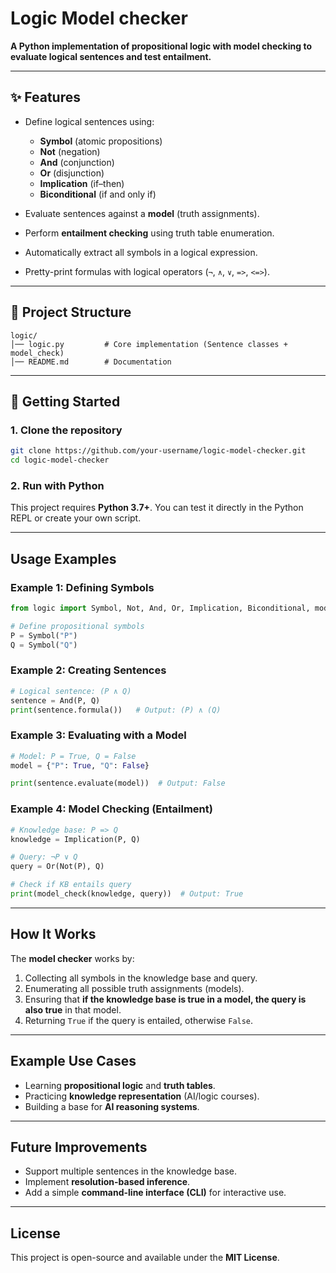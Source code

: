 # Logic Model checker

**A Python implementation of propositional logic with model checking to evaluate logical sentences and test entailment.**

---

## ✨ Features

* Define logical sentences using:

  * **Symbol** (atomic propositions)
  * **Not** (negation)
  * **And** (conjunction)
  * **Or** (disjunction)
  * **Implication** (if–then)
  * **Biconditional** (if and only if)
* Evaluate sentences against a **model** (truth assignments).
* Perform **entailment checking** using truth table enumeration.
* Automatically extract all symbols in a logical expression.
* Pretty-print formulas with logical operators (`¬`, `∧`, `∨`, `=>`, `<=>`).

---

## 📂 Project Structure

```
logic/
│── logic.py         # Core implementation (Sentence classes + model_check)
│── README.md        # Documentation
```

---

## 🚀 Getting Started

### 1. Clone the repository

```bash
git clone https://github.com/your-username/logic-model-checker.git
cd logic-model-checker
```

### 2. Run with Python

This project requires **Python 3.7+**.
You can test it directly in the Python REPL or create your own script.

---

## Usage Examples

### Example 1: Defining Symbols

```python
from logic import Symbol, Not, And, Or, Implication, Biconditional, model_check

# Define propositional symbols
P = Symbol("P")
Q = Symbol("Q")
```

### Example 2: Creating Sentences

```python
# Logical sentence: (P ∧ Q)
sentence = And(P, Q)
print(sentence.formula())   # Output: (P) ∧ (Q)
```

### Example 3: Evaluating with a Model

```python
# Model: P = True, Q = False
model = {"P": True, "Q": False}

print(sentence.evaluate(model))  # Output: False
```

### Example 4: Model Checking (Entailment)

```python
# Knowledge base: P => Q
knowledge = Implication(P, Q)

# Query: ¬P ∨ Q
query = Or(Not(P), Q)

# Check if KB entails query
print(model_check(knowledge, query))  # Output: True
```

---

## How It Works

The **model checker** works by:

1. Collecting all symbols in the knowledge base and query.
2. Enumerating all possible truth assignments (models).
3. Ensuring that **if the knowledge base is true in a model, the query is also true** in that model.
4. Returning `True` if the query is entailed, otherwise `False`.

---

## Example Use Cases

* Learning **propositional logic** and **truth tables**.
* Practicing **knowledge representation** (AI/logic courses).
* Building a base for **AI reasoning systems**.

---

## Future Improvements

* Support multiple sentences in the knowledge base.
* Implement **resolution-based inference**.
* Add a simple **command-line interface (CLI)** for interactive use.

---

## License

This project is open-source and available under the **MIT License**.

